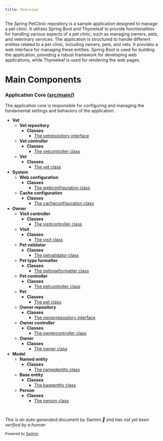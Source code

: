 ```yaml
---
title: Overview
---
```

The Spring PetClinic repository is a sample application designed to manage a pet clinic. It utilizes Spring Boot and Thymeleaf to provide functionalities for handling various aspects of a pet clinic, such as managing owners, pets, and veterinary services. The application is structured to handle different entities related to a pet clinic, including owners, pets, and vets. It provides a web interface for managing these entities. Spring Boot is used for building the application, providing a robust framework for developing web applications, while Thymeleaf is used for rendering the web pages.

# Main Components

### Application Core (<SwmPath>[src/main/](src/main/)</SwmPath>)

The application core is responsible for configuring and managing the fundamental settings and behaviors of the application.

- **Vet**
  - **Vet repository**
    - **Classes**
      - <SwmLink doc-title="The vetrepository interface">[The vetrepository interface](/.swm/the-vetrepository-interface.o94tn.sw.md)</SwmLink>
  - **Vet controller**
    - **Classes**
      - <SwmLink doc-title="The vetcontroller class">[The vetcontroller class](/.swm/the-vetcontroller-class.ox57f.sw.md)</SwmLink>
  - **Vet**
    - **Classes**
      - <SwmLink doc-title="The vet class">[The vet class](/.swm/the-vet-class.gm63m.sw.md)</SwmLink>
- **System**
  - **Web configuration**
    - **Classes**
      - <SwmLink doc-title="The webconfiguration class">[The webconfiguration class](/.swm/the-webconfiguration-class.6z326.sw.md)</SwmLink>
  - **Cache configuration**
    - **Classes**
      - <SwmLink doc-title="The cacheconfiguration class">[The cacheconfiguration class](/.swm/the-cacheconfiguration-class.cvy6g.sw.md)</SwmLink>
- **Owner**
  - **Visit controller**
    - **Classes**
      - <SwmLink doc-title="The visitcontroller class">[The visitcontroller class](/.swm/the-visitcontroller-class.d01ae.sw.md)</SwmLink>
  - **Visit**
    - **Classes**
      - <SwmLink doc-title="The visit class">[The visit class](/.swm/the-visit-class.64t7u.sw.md)</SwmLink>
  - **Pet validator**
    - **Classes**
      - <SwmLink doc-title="The petvalidator class">[The petvalidator class](/.swm/the-petvalidator-class.4na3v.sw.md)</SwmLink>
  - **Pet type formatter**
    - **Classes**
      - <SwmLink doc-title="The pettypeformatter class">[The pettypeformatter class](/.swm/the-pettypeformatter-class.ebo9v.sw.md)</SwmLink>
  - **Pet controller**
    - **Classes**
      - <SwmLink doc-title="The petcontroller class">[The petcontroller class](/.swm/the-petcontroller-class.gssvz.sw.md)</SwmLink>
  - **Pet**
    - **Classes**
      - <SwmLink doc-title="The pet class">[The pet class](/.swm/the-pet-class.0xwtz.sw.md)</SwmLink>
  - **Owner repository**
    - **Classes**
      - <SwmLink doc-title="The ownerrepository interface">[The ownerrepository interface](/.swm/the-ownerrepository-interface.n3zhh.sw.md)</SwmLink>
  - **Owner controller**
    - **Classes**
      - <SwmLink doc-title="The ownercontroller class">[The ownercontroller class](/.swm/the-ownercontroller-class.wkywc.sw.md)</SwmLink>
  - **Owner**
    - **Classes**
      - <SwmLink doc-title="The owner class">[The owner class](/.swm/the-owner-class.4xzoz.sw.md)</SwmLink>
- **Model**
  - **Named entity**
    - **Classes**
      - <SwmLink doc-title="The namedentity class">[The namedentity class](/.swm/the-namedentity-class.ld1hy.sw.md)</SwmLink>
  - **Base entity**
    - **Classes**
      - <SwmLink doc-title="The baseentity class">[The baseentity class](/.swm/the-baseentity-class.z9b7u.sw.md)</SwmLink>
  - **Person**
    - **Classes**
      - <SwmLink doc-title="The person class">[The person class](/.swm/the-person-class.rmhpb.sw.md)</SwmLink>

&nbsp;

*This is an auto-generated document by Swimm 🌊 and has not yet been verified by a human*

<SwmMeta version="3.0.0" repo-id="Z2l0aHViJTNBJTNBc3ByaW5nLXBldGNsaW5pYyUzQSUzQXVtYWxpbmdhc3dhbWk=" repo-name="spring-petclinic"><sup>Powered by [Swimm](/)</sup></SwmMeta>
